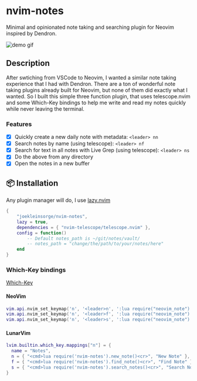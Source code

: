 # nvim-notes

Minimal and opinionated note taking and searching plugin for Neovim inspired by Dendron.

![demo gif](assets/demo.gif)

## Description

After swtiching from VSCode to Neovim, I wanted a similar note taking experience that I had with Dendron.
There are a ton of wonderful note taking plugins already built for Neovim, but none of them did exactly what I wanted.
So I built this simple three function plugin, that uses telescope.nvim and some Which-Key bindings to help me write and read my notes quickly while never leaving the terminal.

### Features

- [x] Quickly create a new daily note with metadata: `<leader> nn`
- [x] Search notes by name (using telescope): `<leader> nf`
- [x] Search for text in all notes with Live Grep (using telescope): `<leader> ns`
- [x] Do the above from any directory
- [x] Open the notes in a new buffer

## 📦 Installation

Any plugin manager will do, I use [lazy.nvim](https://github.com/folke/lazy.nvim)

```lua
{
    "joekleinsorge/nvim-notes",
    lazy = true,
    dependencies = { "nvim-telescope/telescope.nvim" },
    config = function()
        -- Default notes_path is ~/git/notes/vault/
        -- notes_path = "change/the/path/to/your/notes/here"
    end
}
```

### Which-Key bindings

[Which-Key](https://github.com/folke/which-key.nvim)

#### NeoVim

```lua
vim.api.nvim_set_keymap('n', '<leader>n', ':lua require("neovim_note").new_note()<cr>', { noremap = true, silent = true })
vim.api.nvim_set_keymap('n', '<leader>f', ':lua require("neovim_note").find_note()<cr>', { noremap = true, silent = true })
vim.api.nvim_set_keymap('n', '<leader>s', ':lua require("neovim_note").search_notes()<cr>', { noremap = true, silent = true })
```

#### LunarVim

```lua
lvim.builtin.which_key.mappings["n"] = {
  name = "Notes",
  n = { "<cmd>lua require('nvim-notes').new_note()<cr>", "New Note" },
  f = { "<cmd>lua require('nvim-notes').find_note()<cr>", "Find Note" },
  s = { "<cmd>lua require('nvim-notes').search_notes()<cr>", "Search Notes" },
}
```

